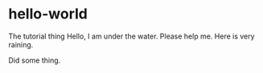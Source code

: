 # hello-world
The tutorial thing
Hello, I am under the water. Please help me. Here is very raining.

Did some thing.
